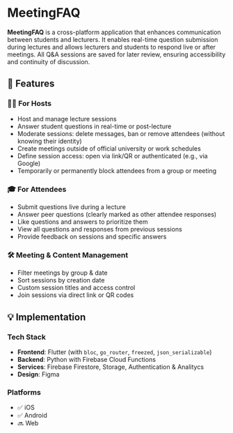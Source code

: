 # MeetingFAQ

**MeetingFAQ** is a cross-platform application that enhances communication between students and lecturers. It enables real-time question submission during lectures and allows lecturers and students to respond live or after meetings. All Q&A sessions are saved for later review, ensuring accessibility and continuity of discussion.

## 📲 Features

### 👩‍🏫 For Hosts
- Host and manage lecture sessions
- Answer student questions in real-time or post-lecture
- Moderate sessions: delete messages, ban or remove attendees (without knowing their identity)
- Create meetings outside of official university or work schedules
- Define session access: open via link/QR or authenticated (e.g., via Google)
- Temporarily or permanently block attendees from a group or meeting

### 🎓 For Attendees
- Submit questions live during a lecture
- Answer peer questions (clearly marked as other attendee responses)
- Like questions and answers to prioritize them
- View all questions and responses from previous sessions
- Provide feedback on sessions and specific answers

### 🛠 Meeting & Content Management
- Filter meetings by group & date
- Sort sessions by creation date
- Custom session titles and access control
- Join sessions via direct link or QR codes

## 💡 Implementation

### Tech Stack
- **Frontend**: Flutter (with `bloc`, `go_router`, `freezed`, `json_serializable`)
- **Backend**: Python with Firebase Cloud Functions
- **Services**: Firebase Firestore, Storage, Authentication & Analitycs
- **Design**: Figma

### Platforms
- ✅ iOS
- ✅ Android
- 🔜 Web
